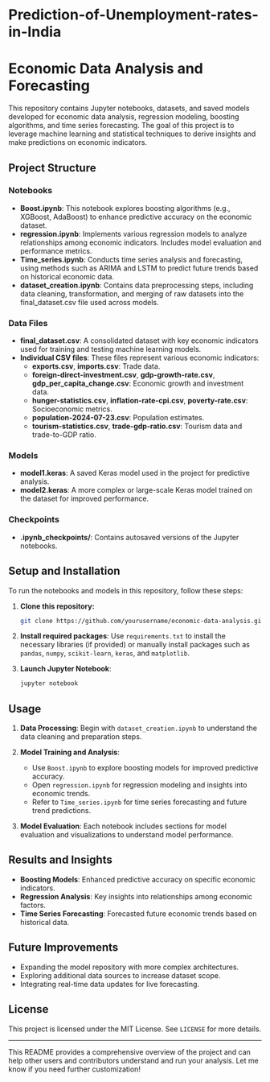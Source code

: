 # Prediction-of-Unemployment-rates-in-India

# Economic Data Analysis and Forecasting

This repository contains Jupyter notebooks, datasets, and saved models developed for economic data analysis, regression modeling, boosting algorithms, and time series forecasting. The goal of this project is to leverage machine learning and statistical techniques to derive insights and make predictions on economic indicators.

## Project Structure

### Notebooks
- **Boost.ipynb**: This notebook explores boosting algorithms (e.g., XGBoost, AdaBoost) to enhance predictive accuracy on the economic dataset.
- **regression.ipynb**: Implements various regression models to analyze relationships among economic indicators. Includes model evaluation and performance metrics.
- **Time_series.ipynb**: Conducts time series analysis and forecasting, using methods such as ARIMA and LSTM to predict future trends based on historical economic data.
- **dataset_creation.ipynb**: Contains data preprocessing steps, including data cleaning, transformation, and merging of raw datasets into the final_dataset.csv file used across models.

### Data Files
- **final_dataset.csv**: A consolidated dataset with key economic indicators used for training and testing machine learning models.
- **Individual CSV files**: These files represent various economic indicators:
  - **exports.csv**, **imports.csv**: Trade data.
  - **foreign-direct-investment.csv**, **gdp-growth-rate.csv**, **gdp_per_capita_change.csv**: Economic growth and investment data.
  - **hunger-statistics.csv**, **inflation-rate-cpi.csv**, **poverty-rate.csv**: Socioeconomic metrics.
  - **population-2024-07-23.csv**: Population estimates.
  - **tourism-statistics.csv**, **trade-gdp-ratio.csv**: Tourism data and trade-to-GDP ratio.

### Models
- **model1.keras**: A saved Keras model used in the project for predictive analysis.
- **model2.keras**: A more complex or large-scale Keras model trained on the dataset for improved performance.

### Checkpoints
- **.ipynb_checkpoints/**: Contains autosaved versions of the Jupyter notebooks.

## Setup and Installation

To run the notebooks and models in this repository, follow these steps:

1. **Clone this repository:**
   ```bash
   git clone https://github.com/yourusername/economic-data-analysis.git
   ```
2. **Install required packages**: 
   Use `requirements.txt` to install the necessary libraries (if provided) or manually install packages such as `pandas`, `numpy`, `scikit-learn`, `keras`, and `matplotlib`.

3. **Launch Jupyter Notebook**:
   ```bash
   jupyter notebook
   ```

## Usage

1. **Data Processing**: Begin with `dataset_creation.ipynb` to understand the data cleaning and preparation steps.
2. **Model Training and Analysis**:
   - Use `Boost.ipynb` to explore boosting models for improved predictive accuracy.
   - Open `regression.ipynb` for regression modeling and insights into economic trends.
   - Refer to `Time_series.ipynb` for time series forecasting and future trend predictions.

3. **Model Evaluation**: Each notebook includes sections for model evaluation and visualizations to understand model performance.

## Results and Insights

- **Boosting Models**: Enhanced predictive accuracy on specific economic indicators.
- **Regression Analysis**: Key insights into relationships among economic factors.
- **Time Series Forecasting**: Forecasted future economic trends based on historical data.

## Future Improvements

- Expanding the model repository with more complex architectures.
- Exploring additional data sources to increase dataset scope.
- Integrating real-time data updates for live forecasting.

## License

This project is licensed under the MIT License. See `LICENSE` for more details.

---

This README provides a comprehensive overview of the project and can help other users and contributors understand and run your analysis. Let me know if you need further customization!
